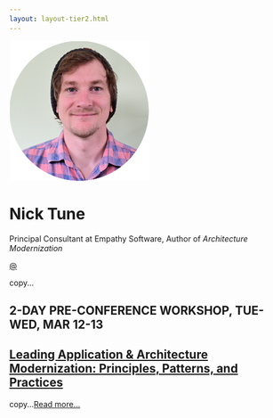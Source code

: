 ```yaml
---
layout: layout-tier2.html
---
```

<div class="container section featured-speaker">
    <div class="row">
      <div class="col-xs-12 col-sm-2 img-container">
        <img class="speaker-page-img" src="../img/speakers/Nick-Tune-ON.png" />
        </div>
      <div class="col-xs-12 col-sm-10 copy-container">
        <h1 class="speaker-header">Nick Tune</h1>
        <span class="speaker-subtitle">Principal Consultant at Empathy Software, Author of <em>Architecture Modernization</em></span>
        <p><a class="speaker-handle" href="#" target="_blank">@</a></p>
        <p>copy...</p>
        <h2>2-DAY PRE-CONFERENCE WORKSHOP, TUE-WED, MAR 12-13</h2>
        <h2 class="gold"><a href="../workshops/leading-application-and-architecture-modernization.html">Leading Application & Architecture Modernization: Principles, Patterns, and Practices</a></h2>
        <p>copy...<a href="../workshops/leading-application-and-architecture-modernization.html">Read more...</a></p>
      </div>
    </div>
  </div>